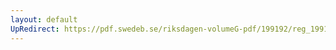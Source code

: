```yaml
---
layout: default
UpRedirect: https://pdf.swedeb.se/riksdagen-volumeG-pdf/199192/reg_199192/reg_199192_0782.pdf
---
```

